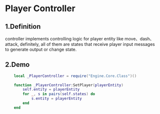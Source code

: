 # Player Controller

## 1.Definition
   
controller implements controlling logic for player entity like move、dash、attack, 
definitely, all of them are states that receive player input messages to generate output or change state. 
    
## 2.Demo 

```lua
    local _PlayerController = require("Engine.Core.Class")()
    
    function _PlayerController:SetPlayer(playerEntity)
        self.entity = playerEntity
        for _, s in pairs(self.states) do
            s.entity = playerEntity
        end
    end
```